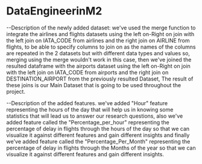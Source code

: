 # DataEngineerinM2
--Description of the newly added dataset:
we've used the merge function to integrate the airlines and flights datasets using the left on-Right on join with the left join on IATA_CODE from airlines and the right join on AIRLINE from flights, to be able to specify columns to join on as the names of the columns are repeated in the 2 datasets but with different data types and values so, merging using the merge wouldn't work in this case, then we've joined the resulted dataframe with the airports dataset using the left on-Right on join with the left join on IATA_CODE from airports and the right join on DESTINATION_AIRPORT from the previously resulted Dataset, The result of these joins is our Main Dataset that is going to be used throughout the project.


--Description of the added features.
we've added "Hour" feature representing the hours of the day that will help us in knowing some statistics that will lead us to answer our research questions, also we've added feature called the "Percentage_per_hour" representing the percentage of delay in flights through the hours of the day so that we can visualize it against different features and gain different insights and finally we've added feature called the "Percentage_Per_Month" representing the percentage of delay in flights through the Months of the year so that we can visualize it against different features and gain different insights.


